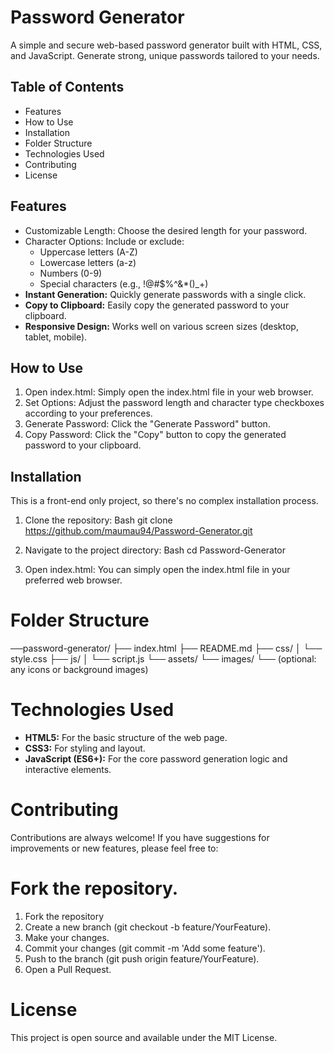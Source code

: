 # Password Generator
A simple and secure web-based password generator built with HTML, CSS, and JavaScript. Generate strong, unique passwords tailored to your needs.

## Table of Contents

* Features
* How to Use
* Installation
* Folder Structure
* Technologies Used
* Contributing
* License
  
## Features

* Customizable Length: Choose the desired length for your password.
* Character Options: Include or exclude:
  * Uppercase letters (A-Z)
  * Lowercase letters (a-z)
  * Numbers (0-9)
  * Special characters (e.g., !@#$%^&*()_+)
* **Instant Generation:** Quickly generate passwords with a single click.
* **Copy to Clipboard:** Easily copy the generated password to your clipboard.
* **Responsive Design:** Works well on various screen sizes (desktop, tablet, mobile).
## How to Use
1. Open index.html: Simply open the index.html file in your web browser.
2. Set Options: Adjust the password length and character type checkboxes according to your preferences.
3. Generate Password: Click the "Generate Password" button.
4. Copy Password: Click the "Copy" button to copy the generated password to your clipboard.
## Installation
This is a front-end only project, so there's no complex installation process.

1. Clone the repository:
Bash
git clone https://github.com/maumau94/Password-Generator.git

2. Navigate to the project directory:
Bash
cd Password-Generator

3. Open index.html: You can simply open the index.html file in your preferred web browser.

# Folder Structure

──password-generator/
├── index.html
├── README.md
├── css/
│   └── style.css
├── js/
│   └── script.js
└── assets/
    └── images/
        └── (optional: any icons or background images)


# Technologies Used
* **HTML5:** For the basic structure of the web page.
* **CSS3:** For styling and layout.
* **JavaScript (ES6+):** For the core password generation logic and interactive elements.

# Contributing
Contributions are always welcome! If you have suggestions for improvements or new features, please feel free to:

# Fork the repository.
1. Fork the repository
2. Create a new branch (git checkout -b feature/YourFeature).
3. Make your changes.
4. Commit your changes (git commit -m 'Add some feature').
5. Push to the branch (git push origin feature/YourFeature).
6. Open a Pull Request.

# License
This project is open source and available under the MIT License.